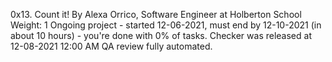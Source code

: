 0x13. Count it!
 By Alexa Orrico, Software Engineer at Holberton School
 Weight: 1
 Ongoing project - started 12-06-2021, must end by 12-10-2021 (in about 10 hours) - you're done with 0% of tasks.
 Checker was released at 12-08-2021 12:00 AM
 QA review fully automated.